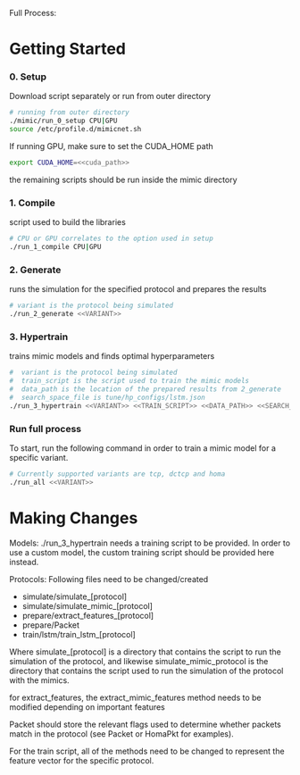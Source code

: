 Full Process:
# Getting Started
### 0. Setup

Download script separately or run from outer directory
```bash
# running from outer directory
./mimic/run_0_setup CPU|GPU
source /etc/profile.d/mimicnet.sh
```

If running GPU, make sure to set the CUDA_HOME path 
```bash
export CUDA_HOME=<<cuda_path>>
```


the remaining scripts should be run inside the mimic directory
### 1. Compile 

script used to build the libraries 
```bash
# CPU or GPU correlates to the option used in setup
./run_1_compile CPU|GPU
```

### 2. Generate

runs the simulation for the specified protocol and prepares the results
```bash
# variant is the protocol being simulated 
./run_2_generate <<VARIANT>>
```
### 3. Hypertrain 

trains mimic models and finds optimal hyperparameters

```bash
#  variant is the protocol being simulated
#  train_script is the script used to train the mimic models
#  data_path is the location of the prepared results from 2_generate
#  search_space_file is tune/hp_configs/lstm.json
./run_3_hypertrain <<VARIANT>> <<TRAIN_SCRIPT>> <<DATA_PATH>> <<SEARCH_SPACE_FILE>>
``` 

### Run full process

To start, run the following command in order to train a mimic model for a specific variant.
```bash
# Currently supported variants are tcp, dctcp and homa
./run_all <<VARIANT>>
```

# Making Changes

Models: 
	./run_3_hypertrain needs a training script to be provided. In order to use a custom model, the custom training script should be provided here instead.

Protocols:
Following files need to be changed/created
- simulate/simulate_[protocol]
- simulate/simulate_mimic_[protocol]
- prepare/extract_features_[protocol]
- prepare/Packet
- train/lstm/train_lstm_[protocol]

Where simulate_[protocol] is a directory that contains the script to run the simulation of the protocol, and likewise simulate_mimic_protocol is the directory that contains the script used to run the simulation of the protocol with the mimics.
  
for extract_features, the extract_mimic_features method needs to be modified depending on important features
  
Packet should store the relevant flags used to determine whether packets match in the protocol (see Packet or HomaPkt for examples).

For the train script, all of the methods need to be changed to represent the feature vector for the specific protocol. 

